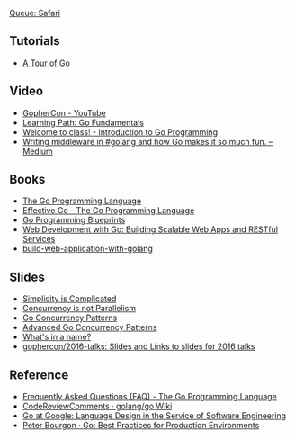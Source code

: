 [Queue: Safari](https://www.safaribooksonline.com/s/?q=*&filter=Go&limit=30)

Tutorials
---------
* [A Tour of Go](https://tour.golang.org/basics/1)

Video
-----
* [GopherCon - YouTube](https://www.youtube.com/channel/UCx9QVEApa5BKLw9r8cnOFEA/playlists)
* [Learning Path: Go Fundamentals](https://www.safaribooksonline.com/library/view/learning-path-go/9781491958100/)
* [Welcome to class! - Introduction to Go Programming](https://www.safaribooksonline.com/library/view/introduction-to-go/9781491913871/video191840.html?autoStart=True)
* [Writing middleware in #golang and how Go makes it so much fun. – Medium](https://medium.com/@matryer/writing-middleware-in-golang-and-how-go-makes-it-so-much-fun-4375c1246e81)

Books
-----
* [The Go Programming Language](https://www.safaribooksonline.com/library/view/the-go-programming/9780134190570/)
* [Effective Go - The Go Programming Language](https://golang.org/doc/effective_go.html)
* [Go Programming Blueprints](https://www.safaribooksonline.com/library/view/go-programming-blueprints/9781783988020/#toc)
* [Web Development with Go: Building Scalable Web Apps and RESTful Services](https://www.safaribooksonline.com/library/view/web-development-with/9781484210529/)
* [build-web-application-with-golang](https://github.com/astaxie/build-web-application-with-golang/blob/master/en/preface.md)

Slides
-------
* [Simplicity is Complicated](https://talks.golang.org/2015/simplicity-is-complicated.slide#1)
* [Concurrency is not Parallelism](https://talks.golang.org/2012/waza.slide#1)
* [Go Concurrency Patterns](https://talks.golang.org/2012/concurrency.slide#1)
* [Advanced Go Concurrency Patterns](https://talks.golang.org/2013/advconc.slide#1)
* [What's in a name?](https://talks.golang.org/2014/names.slide#1)
* [gophercon/2016-talks: Slides and Links to slides for 2016 talks](https://github.com/gophercon/2016-talks)

Reference
---------
* [Frequently Asked Questions (FAQ) - The Go Programming Language](https://golang.org/doc/faq)
* [CodeReviewComments · golang/go Wiki](https://github.com/golang/go/wiki/CodeReviewComments)
* [Go at Google: Language Design in the Service of Software Engineering](https://talks.golang.org/2012/splash.article)
* [Peter Bourgon · Go: Best Practices for Production Environments](http://peter.bourgon.org/go-in-production/)